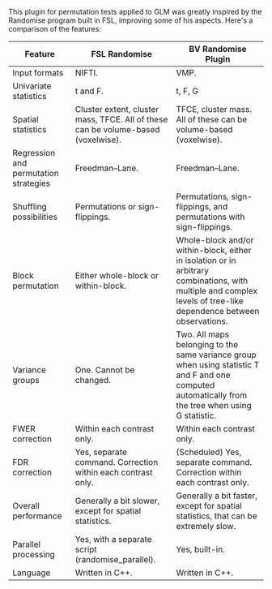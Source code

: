 This plugin for permutation tests applied to GLM was greatly inspired by the Randomise program built in FSL, improving some of his aspects. Here's a comparison of the features:

| Feature                               | FSL Randomise                                                                     | BV Randomise Plugin                                                                                                                                               |
|---------------------------------------|-----------------------------------------------------------------------------------|-------------------------------------------------------------------------------------------------------------------------------------------------------------------|
| Input formats                         | NIFTI.                                                                            | VMP.                                                                                                                                                              |
| Univariate statistics                 | t and F.                                                                          | t, F, G                                                                                                                                                           |
| Spatial statistics                    | Cluster extent, cluster mass, TFCE. All of these can be volume-based (voxelwise). | TFCE, cluster mass. All of these can be volume-based (voxelwise).                                                                                                 |
| Regression and permutation strategies | Freedman–Lane.                                                                    | Freedman–Lane.                                                                                                                                                    |
| Shuffling possibilities               | Permutations or sign-flippings.                                                   | Permutations, sign-flippings, and permutations with sign-flippings.                                                                                               |
| Block permutation                     | Either whole-block or within-block.                                               | Whole-block and/or within-block, either in isolation or in arbitrary combinations, with multiple and complex levels of tree-like dependence between observations. |
| Variance groups                       | One. Cannot be changed.                                                           | Two. All maps belonging to the same variance group when using statistic T and F and one computed automatically from the tree when using G statistic.              |
| FWER correction                       | Within each contrast only.                                                        | Within each contrast only.                                                                                                                                        |
| FDR correction                        | Yes, separate command. Correction within each contrast only.                      | (Scheduled) Yes, separate command. Correction within each contrast only.                                                                                          |
| Overall performance                   | Generally a bit slower, except for spatial statistics.                            | Generally a bit faster, except for spatial statistics, that can be extremely slow.                                                                                |
| Parallel processing                   | Yes, with a separate script (randomise_parallel).                                 | Yes, built-in.                                                                                                                                                    |
| Language                              | Written in C++.                                                                   | Written in C++.                                                                                                                                                   |
